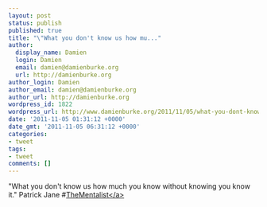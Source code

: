 ```yaml
---
layout: post
status: publish
published: true
title: "\"What you don't know us how mu..."
author:
  display_name: Damien
  login: Damien
  email: damien@damienburke.org
  url: http://damienburke.org
author_login: Damien
author_email: damien@damienburke.org
author_url: http://damienburke.org
wordpress_id: 1822
wordpress_url: http://www.damienburke.org/2011/11/05/what-you-dont-know-us-how-mu/
date: '2011-11-05 01:31:12 +0000'
date_gmt: '2011-11-05 06:31:12 +0000'
categories:
- tweet
tags:
- tweet
comments: []
---
```

<p>"What you don't know us how much you know without knowing you know it." Patrick Jane #<a href="http:&#47;&#47;search.twitter.com&#47;search?q=%23TheMentalist" class="aktt_hashtag">TheMentalist<&#47;a></p>
